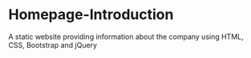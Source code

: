 # Homepage-Introduction
A static website providing information about the company using HTML, CSS, Bootstrap and jQuery
